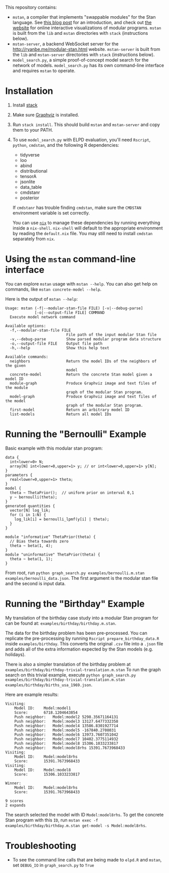 This repository contains:
 * `mstan`, a compiler that implements "swappable modules" for the Stan language. See [this blog post](https://statmodeling.stat.columbia.edu/2021/11/19/drawing-maps-of-model-space-with-modular-stan/) for an introduction, and check out [the website](http://ryanbe.me/modular-stan.html) for online interactive visualizations of modular programs.
   `mstan` is built from the `lib` and `mstan` directories with `stack` (instructions below).
 * `mstan-server`, a backend WebSocket server for the http://ryanbe.me/modular-stan.html website. `mstan-server` is built from the `lib` and `mstan-server` directories with `stack` (instructions below).
 * `model_search.py`, a simple proof-of-concept model search for the network of models. `model_search.py` has its own command-line interface and requires `mstan` to operate.

# Installation
 1. Install [stack](https://docs.haskellstack.org/en/stable/install_and_upgrade/)
 2. Make sure [Graphviz](https://graphviz.org/) is installed.
 3. Run `stack install`. This should build `mstan` and `mstan-server` and copy them to your PATH.
 4. To use `model_search.py` with ELPD evaluation, you'll need `Rscript`, `python`, `cmdstan`, and the following R dependencies: 
    * tidyverse
    * loo
    * abind
    * distributional
    * tensorA
    * jsonlite
    * data_table
    * cmdstanr
    * posterior

    If `cmdstanr` has trouble finding `cmdstan`, make sure the `CMDSTAN` environment variable is set correctly.

    You can use [`nix`](https://nixos.org/download.html) to manage these dependencies by running everything inside a `nix-shell`. `nix-shell` will default to the appropriate environment by reading the `default.nix` file. You may still need to install `cmdstan` separately from `nix`.
 
# Using the `mstan` command-line interface
You can explore `mstan` usage with `mstan --help`. You can also get help on commands, like `mstan concrete-model --help`.

Here is the output of `mstan --help`:
```
Usage: mstan (-f|--modular-stan-file FILE) [-v|--debug-parse] 
             [-o|--output-file FILE] COMMAND
  Execute model network command

Available options:
  -f,--modular-stan-file FILE
                           File path of the input modular Stan file
  -v,--debug-parse         Show parsed modular program data structure
  -o,--output-file FILE    Output file path
  -h,--help                Show this help text

Available commands:
  neighbors                Return the model IDs of the neighbors of the given
                           model
  concrete-model           Return the concrete Stan model given a model ID
  module-graph             Produce Graphviz image and text files of the module
                           graph of the modular Stan program.
  model-graph              Produce Graphviz image and text files of the model
                           graph of the modular Stan program.
  first-model              Return an arbitrary model ID
  list-models              Return all model IDs
```

# Running the "Bernoulli" Example

Basic example with this modular stan program:
```
data {
  int<lower=0> N;
  array[N] int<lower=0,upper=1> y; // or int<lower=0,upper=1> y[N];
}
parameters {
  real<lower=0,upper=1> theta;
}
model {
  theta ~ ThetaPrior();  // uniform prior on interval 0,1
  y ~ bernoulli(theta);
}
generated quantities {
  vector[N] log_lik;
  for (i in 1:N) {
    log_lik[i] = bernoulli_lpmf(y[i] | theta);
  }
}

module "informative" ThetaPrior(theta) {
  // Bias theta towards zero
  theta ~ beta(1, 4);
}
module "uninformative" ThetaPrior(theta) {
  theta ~ beta(1, 1);
}
```

From root, run `python graph_search.py examples/bernoulli.m.stan examples/bernoulli_data.json`.
The first argument is the modular stan file and the second is input data.

# Running the "Birthday" Example

My translation of the birthday case study into a modular Stan program for can be found at: `examples/birthday/birthday.m.stan`.

The data for the birthday problem has been pre-processed. You can replicate the pre-processing by running `Rscript prepare_birthday_data.R` inside `examples/birthday`. This converts the original `.csv` file into a `.json` file and adds all of the extra information expected by the Stan models (e.g. holidays).

There is also a simpler translation of the birthday problem at `examples/birthday/birthday-trivial-translation.m.stan` To run the graph search on this trivial example, execute `python graph_search.py examples/birthday/birthday-trivial-translation.m.stan examples/birthday/births_usa_1969.json`.

Here are example results:
```
Visiting:
	Model ID:	 Model:model1
	Score:		 6718.1204643854
	Push neighbor:	 Model:model2 5298.35671164131
	Push neighbor:	 Model:model3 13127.6477332358
	Push neighbor:	 Model:model4 13586.8301927714
	Push neighbor:	 Model:model5 -167840.2708031
	Push neighbor:	 Model:model6 13973.7607351042
	Push neighbor:	 Model:model7 10402.3775114932
	Push neighbor:	 Model:model8 15306.1033233817
	Push neighbor:	 Model:model8rhs 15391.7673968433
Visiting:
	Model ID:	 Model:model8rhs
	Score:		 15391.7673968433
Visiting:
	Model ID:	 Model:model8
	Score:		 15306.1033233817

Winner:
	Model ID:	 Model:model8rhs
	Score:		 15391.7673968433
  
9 scores
2 expands
```

The search selected the model with ID `Model:model8rhs`. To get the concrete Stan program with this `ID`, run `mstan exec -f examples/birthday/birthday.m.stan get-model -s Model:model8rhs`.

# Troubleshooting
 * To see the command line calls that are being made to `elpd.R` and `mstan`, set `DEBUG_IO` in `graph_search.py` to `True`
